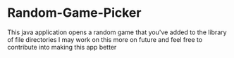 # Random-Game-Picker
This java application opens a random game that you've added to the library of file directories
I may work on this more on future and feel free to contribute into making this app better
